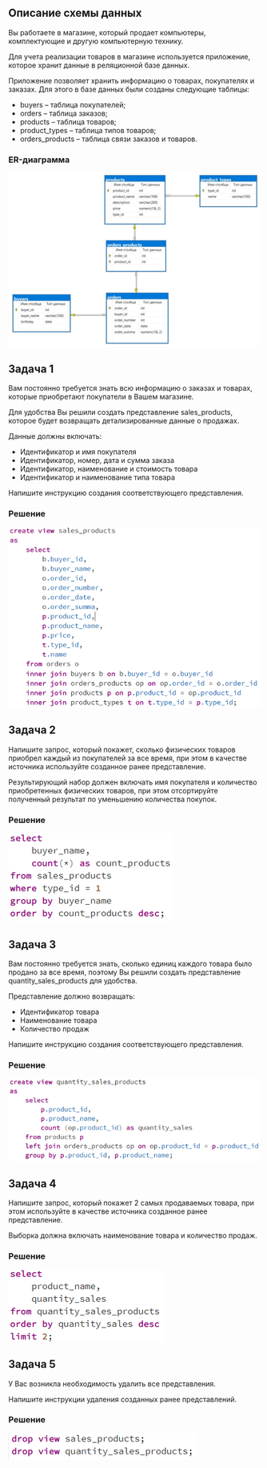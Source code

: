 ## Описание схемы данных

Вы работаете в магазине, который продает компьютеры, комплектующие и другую компьютерную технику.

Для учета реализации товаров в магазине используется приложение, которое хранит данные в реляционной базе данных.

Приложение позволяет хранить информацию о товарах, покупателях и заказах. Для этого в базе данных были созданы следующие таблицы:

- buyers – таблица покупателей;
- orders – таблица заказов;
- products – таблица товаров;
- product_types – таблица типов товаров;
- orders_products – таблица связи заказов и товаров.

### ER-диаграмма

![](screenshots/ER-диаграмма.PNG)

## Задача 1
Вам постоянно требуется знать всю информацию о заказах и товарах, которые приобретают покупатели в Вашем магазине.

Для удобства Вы решили создать представление sales_products, которое будет возвращать детализированные данные о продажах.

Данные должны включать:

- Идентификатор и имя покупателя
- Идентификатор, номер, дата и сумма заказа
- Идентификатор, наименование и стоимость товара
- Идентификатор и наименование типа товара

Напишите инструкцию создания соответствующего представления.

### Решение
![](screenshots/Представления/1.PNG)

## Задача 2
Напишите запрос, который покажет, сколько физических товаров приобрел каждый из покупателей за все время, при этом в качестве источника используйте созданное ранее представление.

Результирующий набор должен включать имя покупателя и количество приобретенных физических товаров, при этом отсортируйте полученный результат по уменьшению количества покупок.

### Решение
![](screenshots/Представления/2.PNG)

## Задача 3
Вам постоянно требуется знать, сколько единиц каждого товара было продано за все время, поэтому Вы решили создать представление quantity_sales_products для удобства.

Представление должно возвращать:

- Идентификатор товара
- Наименование товара
- Количество продаж

Напишите инструкцию создания соответствующего представления.

### Решение
![](screenshots/Представления/3.PNG)

## Задача 4
Напишите запрос, который покажет 2 самых продаваемых товара, при этом используйте в качестве источника созданное ранее представление.

Выборка должна включать наименование товара и количество продаж.

### Решение
![](screenshots/Представления/4.PNG)

## Задача 5
У Вас возникла необходимость удалить все представления.

Напишите инструкции удаления созданных ранее представлений.

### Решение
![](screenshots/Представления/5.PNG)
